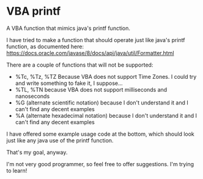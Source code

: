 # VBA printf
A VBA function that mimics java's printf function.

I have tried to make a function that should operate just like java's printf function, as documented here:
https://docs.oracle.com/javase/8/docs/api/java/util/Formatter.html

There are a couple of functions that will not be supported:
* %Tc, %Tz, %TZ Because VBA does not support Time Zones. I could try and write something to fake it, I suppose...
* %TL, %TN because VBA does not support milliseconds and nanoseconds
* %G (alternate scientific notation) because I don't understand it and I can't find any decent examples
* %A (alternate hexadecimal notation) because I don't understand it and I can't find any decent examples

I have offered some example usage code at the bottom, which should look just like any java use of the printf function.

That's my goal, anyway.

I'm not very good programmer, so feel free to offer suggestions. I'm trying to learn!
